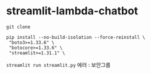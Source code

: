 # streamlit-lambda-chatbot

`git clone`

```
pip install --no-build-isolation --force-reinstall \
 "boto3>=1.33.6" \
 "botocore>=1.33.6" \
 "streamlit>=1.31.1" \
```

`streamlit run streamlit.py`
에러 : 보안그룹
